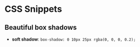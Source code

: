 # CSS Snippets

## Beautiful box shadows

- **soft shadow**: `box-shadow: 0 10px 25px rgba(0, 0, 0, 0.2);`
